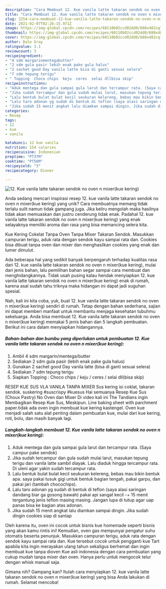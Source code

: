 ```yaml
---
description: "Cara Membuat 12. Kue vanila latte takaran sendok no oven n mixer(kue kering) Anti Gagal"
title: "Cara Membuat 12. Kue vanila latte takaran sendok no oven n mixer(kue kering) Anti Gagal"
slug: 3254-cara-membuat-12-kue-vanila-latte-takaran-sendok-no-oven-n-mixerkue-kering-anti-gagal
date: 2021-02-07T02:26:15.971Z
image: https://img-global.cpcdn.com/recipes/60110b02ccd02dd0/680x482cq70/12-kue-vanila-latte-takaran-sendok-no-oven-n-mixerkue-kering-foto-resep-utama.jpg
thumbnail: https://img-global.cpcdn.com/recipes/60110b02ccd02dd0/680x482cq70/12-kue-vanila-latte-takaran-sendok-no-oven-n-mixerkue-kering-foto-resep-utama.jpg
cover: https://img-global.cpcdn.com/recipes/60110b02ccd02dd0/680x482cq70/12-kue-vanila-latte-takaran-sendok-no-oven-n-mixerkue-kering-foto-resep-utama.jpg
author: Dale Gray
ratingvalue: 3.1
reviewcount: 3
recipeingredient:
- "4 sdm margarinmentegabutter"
- "2 sdm gula pasir lebih enak pake gula halus"
- "2 sachet good Day vanila latte bisa di ganti sesuai selera"
- "7 sdm tepung terigu"
- " Topping  Choco chips  keju  ceres  selai dllbisa skip"
recipeinstructions:
- "Aduk mentega dan gula sampai gula larut dan tercampur rata. (Saya campur pake sendok)"
- "Jika sudah tercampur dan gula sudah mulai larut, masukan tepung terigu dan vanila latte sambil diayak. Lalu diaduk hingga tercampur rata. Di uleni agar yakin sudah tercampur rata."
- "Lalu bentuk bulat bulat kecil seukuran kelereng, bebas mau bikin bentuk apa. saya pakai tusuk gigi untuk bentuk bagian tengah, pakai garpu, dan pakai jari (tambah chocochips)."
- "Lalu taro adonan yg sudah di bentuk di teflon (saya alasi saringan dandang biar ga gosong bawah) pakai api sangat kecil -+ 15 menit tergantung jenis teflon masing masing. Jangan lupa di tutup agar uap panas bisa ke bagian atas adonan."
- "Jika sudah 15 menit angkat lalu diamkan sampai dingin. Jika sudah dingin cookies siap di santap"
categories:
- Resep
tags:
- 12
- kue
- vanila

katakunci: 12 kue vanila 
nutrition: 154 calories
recipecuisine: Indonesian
preptime: "PT37M"
cooktime: "PT56M"
recipeyield: "3"
recipecategory: Dinner

---
```



![12. Kue vanila latte takaran sendok no oven n mixer(kue kering)](https://img-global.cpcdn.com/recipes/60110b02ccd02dd0/680x482cq70/12-kue-vanila-latte-takaran-sendok-no-oven-n-mixerkue-kering-foto-resep-utama.jpg)

Anda sedang mencari inspirasi resep 12. kue vanila latte takaran sendok no oven n mixer(kue kering) yang unik? Cara membuatnya memang tidak terlalu sulit namun tidak gampang juga. Jika keliru mengolah maka hasilnya tidak akan memuaskan dan justru cenderung tidak enak. Padahal 12. kue vanila latte takaran sendok no oven n mixer(kue kering) yang enak selayaknya memiliki aroma dan rasa yang bisa memancing selera kita.

Kue Kering Cokelat Tanpa Oven Tanpa Mixer Takaran Sendok. Masukkan campuran terigu, aduk rata dengan sendok kayu sampai rata dan. Cookies bisa dibuat tanpa oven dan mixer dan menghasilkan cookies yang enak dan lumer dimulut.

Ada beberapa hal yang sedikit banyak berpengaruh terhadap kualitas rasa dari 12. kue vanila latte takaran sendok no oven n mixer(kue kering), mulai dari jenis bahan, lalu pemilihan bahan segar sampai cara membuat dan menghidangkannya. Tidak usah pusing kalau hendak menyiapkan 12. kue vanila latte takaran sendok no oven n mixer(kue kering) enak di rumah, karena asal sudah tahu triknya maka hidangan ini dapat jadi suguhan spesial.


Nah, kali ini kita coba, yuk, buat 12. kue vanila latte takaran sendok no oven n mixer(kue kering) sendiri di rumah. Tetap dengan bahan sederhana, sajian ini dapat memberi manfaat untuk membantu menjaga kesehatan tubuhmu sekeluarga. Anda bisa membuat 12. Kue vanila latte takaran sendok no oven n mixer(kue kering) memakai 5 jenis bahan dan 5 langkah pembuatan. Berikut ini cara dalam menyiapkan hidangannya.

<!--inarticleads1-->

##### Bahan-bahan dan bumbu yang diperlukan untuk pembuatan 12. Kue vanila latte takaran sendok no oven n mixer(kue kering):

1. Ambil 4 sdm margarin/mentega/butter
1. Sediakan 2 sdm gula pasir (lebih enak pake gula halus)
1. Gunakan 2 sachet good Day vanila latte (bisa di ganti sesuai selera)
1. Sediakan 7 sdm tepung terigu
1. Siapkan  Topping : Choco chips / keju / ceres / selai dll(bisa skip)


RESEP KUE SUS VLA VANILA TANPA MIXER Sus kering isi coklat, takaran sendok. suskering #suscrispy #kuesus Hai semuanya Resep Kue Sus (Choux Pastry) No Oven dan Mixer Di video kali ini The Tandians ingin Membagikan Resep Kue Sus, Meskipun. Line baking sheet with parchment paper.tidak ada oven ingin membuat kue kering kastengel. Oven kue menjadi salah satu alat penting dalam pembuatan kue, mulai dari kue kering, roti, bolu, dan masih banyak lagi. 

<!--inarticleads2-->

##### Langkah-langkah membuat 12. Kue vanila latte takaran sendok no oven n mixer(kue kering):

1. Aduk mentega dan gula sampai gula larut dan tercampur rata. (Saya campur pake sendok)
1. Jika sudah tercampur dan gula sudah mulai larut, masukan tepung terigu dan vanila latte sambil diayak. Lalu diaduk hingga tercampur rata. Di uleni agar yakin sudah tercampur rata.
1. Lalu bentuk bulat bulat kecil seukuran kelereng, bebas mau bikin bentuk apa. saya pakai tusuk gigi untuk bentuk bagian tengah, pakai garpu, dan pakai jari (tambah chocochips).
1. Lalu taro adonan yg sudah di bentuk di teflon (saya alasi saringan dandang biar ga gosong bawah) pakai api sangat kecil -+ 15 menit tergantung jenis teflon masing masing. Jangan lupa di tutup agar uap panas bisa ke bagian atas adonan.
1. Jika sudah 15 menit angkat lalu diamkan sampai dingin. Jika sudah dingin cookies siap di santap


Oleh karena itu, oven ini cocok untuk bisnis kue homemade seperti bisnis yang akan kamu rintis ini! Kemudian, oven gas mempunyai pengatur suhu otomatis beserta penunjuk. Masukkan campuran terigu, aduk rata dengan sendok kayu sampai rata dan. Kue tersebut cocok untuk pengganti kue Tart apabila kita ingin merayakan ulang tahun sekaligus berhemat dan ingin membuat kue tanpa dioven Kue asli indonesia dengan cara pembuatan yang cukup mudah tanpa mixer dan oven. Hanya perlu untuk mengocok telur dengan whisk manual saja. 

Gimana nih? Gampang kan? Itulah cara menyiapkan 12. kue vanila latte takaran sendok no oven n mixer(kue kering) yang bisa Anda lakukan di rumah. Selamat mencoba!

